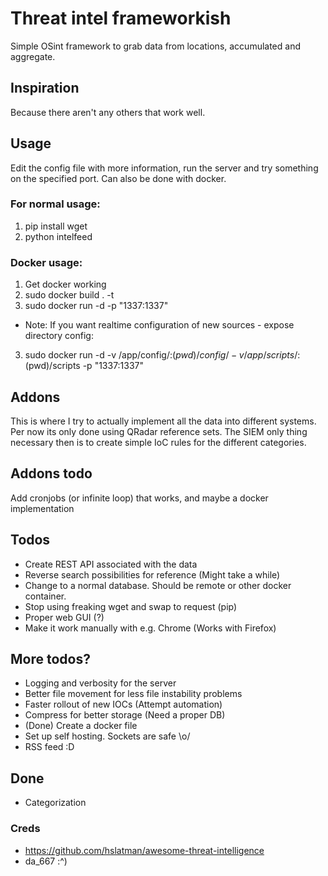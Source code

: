 # Threat intel frameworkish
Simple OSint framework to grab data from locations, accumulated and aggregate.

## Inspiration
Because there aren't any others that work well.

## Usage
Edit the config file with more information, run the server and try something on the specified port. Can also be done with docker.

### For normal usage:
1. pip install wget
2. python intelfeed <port>

### Docker usage:
1. Get docker working 
2. sudo docker build . -t <name>
3. sudo docker run -d -p "1337:1337" <name>

* Note: If you want realtime configuration of new sources - expose directory config:
3. sudo docker run -d -v /app/config/:$(pwd)/config/ -v /app/scripts/:$(pwd)/scripts -p "1337:1337" <name>

## Addons
This is where I try to actually implement all the data into different systems. Per now its only done using QRadar reference sets. The SIEM only thing necessary then is to create simple IoC rules for the different categories.

## Addons todo
Add cronjobs (or infinite loop) that works, and maybe a docker implementation

## Todos 
* Create REST API associated with the data
* Reverse search possibilities for reference (Might take a while)
* Change to a normal database. Should be remote or other docker container.
* Stop using freaking wget and swap to request (pip)
* Proper web GUI (?)
* Make it work manually with e.g. Chrome (Works with Firefox)

## More todos?
* Logging and verbosity for the server
* Better file movement for less file instability problems
* Faster rollout of new IOCs (Attempt automation)
* Compress for better storage (Need a proper DB)
* (Done) Create a docker file
* Set up self hosting. Sockets are safe \o/
* RSS feed :D

## Done
* Categorization 

### Creds
- https://github.com/hslatman/awesome-threat-intelligence
- da\_667 :^) 
